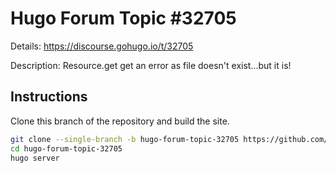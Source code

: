 # Hugo Forum Topic #32705

Details: <https://discourse.gohugo.io/t/32705>

Description: Resource.get get an error as file doesn't exist...but it is!

## Instructions

Clone this branch of the repository and build the site.

```bash
git clone --single-branch -b hugo-forum-topic-32705 https://github.com/jmooring/hugo-testing hugo-forum-topic-32705
cd hugo-forum-topic-32705
hugo server
```
